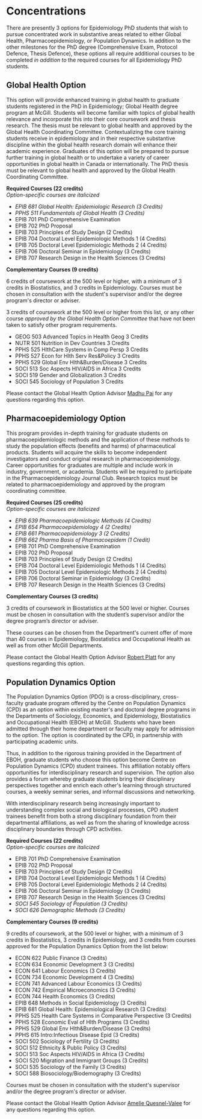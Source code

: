 # Concentrations
There are presently 3 options for Epidemiology PhD students that wish to pursue concentrated work in substantive areas related to either Global Health, Pharmacoepidemiology, or Population Dynamics. In addition to the other milestones for the PhD degree (Comprehensive Exam, Protocol Defence, Thesis Defence), these options all require additional courses to be completed *in addition to* the required courses for all Epidemiology PhD students. 

## Global Health Option
This option will provide enhanced training in global health to graduate students registered in the PhD in Epidemiology; Global Health degree program at McGill. Students will become familiar with topics of global health relevance and incorporate this into their core coursework and thesis research. The thesis must be relevant to global health and approved by the Global Health Coordinating Committee. Contextualizing the core training students receive in epidemiology and in their respective substantive discipline within the global health research domain will enhance their academic experience. Graduates of this option will be prepared to pursue further training in global health or to undertake a variety of career opportunities in global health in Canada or internationally. The PhD thesis must be relevant to global health and approved by the Global Health Coordinating Committee.

**Required Courses (22 credits)**  
*Option-specific courses are italicized*

- *EPIB 681 Global Health: Epidemiologic Research (3 Credits)*
- *PPHS 511 Fundamentals of Global Health (3 Credits)*
- EPIB 701 PhD Comprehensive Examination
- EPIB 702 PhD Proposal
- EPIB 703 Principles of Study Design (2 Credits)
- EPIB 704 Doctoral Level Epidemiologic Methods 1 (4 Credits)
- EPIB 705 Doctoral Level Epidemiologic Methods 2 (4 Credits)
- EPIB 706 Doctoral Seminar in Epidemiology (3 Credits)
- EPIB 707 Research Design in the Health Sciences (3 Credits)

**Complementary Courses (9 credits)**  

6 credits of coursework at the 500 level or higher, with a minimum of 3 credits in Biostatistics, and 3 credits in Epidemiology. Courses must be chosen in consultation with the student's supervisor and/or the degree program's director or adviser.

3 credits of coursework at the 500 level or higher from this list, or any other course *approved by the Global Health Option Committee* that have not been taken to satisfy other program requirements.

- GEOG 503 Advanced Topics in Health Geog 3 Credits
- NUTR 501 Nutrition in Dev Countries 3 Credits
- PPHS 525 HlthCare Systems in Comp Persp 3 Credits
- PPHS 527 Econ for Hlth Serv Res&Policy 3 Credits
- PPHS 529 Global Env Hlth&Burden/Disease 3 Credits
- SOCI 513 Soc Aspects HIV/AIDS in Africa 3 Credits
- SOCI 519 Gender and Globalization 3 Credits
- SOCI 545 Sociology of Population 3 Credits

Please contact the Global Health Option Advisor [Madhu Pai](mailto:madhukar.pai@mcgill.ca) for any questions regarding this option.


## Pharmacoepidemiology Option
This program provides in-depth training for graduate students on pharmacoepidemiologic methods and the application of these methods to study the population effects (benefits and harms) of pharmaceutical products. Students will acquire the skills to become independent investigators and conduct original research in pharmacoepidemiology. Career opportunities for graduates are multiple and include work in industry, government, or academia. Students will be required to participate in the Pharmacoepidemiology Journal Club. Research topics must be related to pharmacoepidemiology and approved by the program coordinating committee.

**Required Courses (25 credits)**  
*Option-specific courses are italicized*

- *EPIB 639 Pharmacoepidemiologic Methods (4 Credits)*
- *EPIB 654 Pharmacoepidemiology 4 (2 Credits)*
- *EPIB 661 Pharmacoepidemiology 3 (2 Credits)*
- *EPIB 662 Pharma Basis of Pharmacoepidem (1 Credit)*
- EPIB 701 PhD Comprehensive Examination
- EPIB 702 PhD Proposal
- EPIB 703 Principles of Study Design (2 Credits)
- EPIB 704 Doctoral Level Epidemiologic Methods 1 (4 Credits)
- EPIB 705 Doctoral Level Epidemiologic Methods 2 (4 Credits)
- EPIB 706 Doctoral Seminar in Epidemiology (3 Credits)
- EPIB 707 Research Design in the Health Sciences (3 Credits)

**Complementary Courses (3 credits)**

3 credits of coursework in Biostatistics at the 500 level or higher. Courses must be chosen in consultation with the student’s supervisor and/or the degree program’s director or adviser.

These courses can be chosen from the Department's current offer of more than 40 courses in Epidemiology, Biostatistics and Occupational Health as well as from other McGill Departments. 

Please contact the Global Health Option Advisor [Robert Platt](mailto:robert.platt@mcgill.ca) for any questions regarding this option.

## Population Dynamics Option
The Population Dynamics Option (PDO) is a cross-disciplinary, cross-faculty graduate program offered by the Centre on Population Dynamics (CPD) as an option within existing master's and doctoral degree programs in the Departments of Sociology, Economics, and Epidemiology, Biostatistics and Occupational Health (EBOH) at McGill. Students who have been admitted through their home department or faculty may apply for admission to the option. The option is coordinated by the CPD, in partnership with participating academic units.

Thus, in addition to the rigorous training provided in the Department of EBOH, graduate students who choose this option become Centre on Population Dynamics (CPD) student trainees. This affiliation notably offers opportunities for interdisciplinary research and supervision. The option also provides a forum whereby graduate students bring their disciplinary perspectives together and enrich each other's learning through structured courses, a weekly seminar series, and informal discussions and networking.

With interdisciplinary research being increasingly important to understanding complex social and biological processes, CPD student trainees benefit from both a strong disciplinary foundation from their departmental affiliations, as well as from the sharing of knowledge across disciplinary boundaries through CPD activities.

**Required Courses (22 credits)**  
*Option-specific courses are italicized*

- EPIB 701 PhD Comprehensive Examination
- EPIB 702 PhD Proposal
- EPIB 703 Principles of Study Design (2 Credits)
- EPIB 704 Doctoral Level Epidemiologic Methods 1 (4 Credits)
- EPIB 705 Doctoral Level Epidemiologic Methods 2 (4 Credits)
- EPIB 706 Doctoral Seminar in Epidemiology (3 Credits)
- EPIB 707 Research Design in the Health Sciences (3 Credits)
- *SOCI 545 Sociology of Population (3 Credits)*
- *SOCI 626 Demographic Methods (3 Credits)*

**Complementary Courses (9 credits)**

9 credits of coursework, at the 500 level or higher, with a minimum of 3 credits in Biostatistics, 3 credits in Epidemiology, and 3 credits from courses approved for the Population Dynamics Option from the list below:

- ECON 622 Public Finance (3 Credits)
- ECON 634 Economic Development 3 (3 Credits)
- ECON 641 Labour Economics (3 Credits)
- ECON 734 Economic Development 4 (3 Credits)
- ECON 741 Advanced Labour Economics (3 Credits)
- ECON 742 Empirical Microeconomics (3 Credits)
- ECON 744 Health Economics (3 Credits)
- EPIB 648 Methods in Social Epidemiology (3 Credits)
- EPIB 681 Global Health: Epidemiological Research (3 Credits)
- PPHS 525 Health Care Systems in Comparative Perspective (3 Credits)
- PPHS 528 Economic Eval of Hlth Programs (3 Credits)
- PPHS 529 Global Env Hlth&Burden/Disease (3 Credits)
- PPHS 615 Intro:Infectious Disease Epid (3 Credits)
- SOCI 502 Sociology of Fertility (3 Credits)
- SOCI 512 Ethnicity & Public Policy (3 Credits)
- SOCI 513 Soc Aspects HIV/AIDS in Africa (3 Credits)
- SOCI 520 Migration and Immigrant Groups (3 Credits)
- SOCI 535 Sociology of the Family (3 Credits)
- SOCI 588 Biosociology/Biodemography (3 Credits)

Courses must be chosen in consultation with the student's supervisor and/or the degree program's director or adviser.

Please contact the Global Health Option Advisor [Amelie Quesnel-Valee](mailto:amelie.quesnelvallee@mcgill.ca) for any questions regarding this option.
